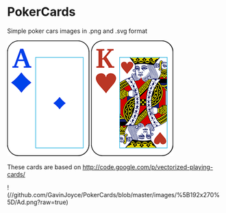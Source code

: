 PokerCards
==========

Simple poker cars images in .png and .svg format

![Ace of Diamonds](//github.com/GavinJoyce/PokerCards/blob/master/images/%5B192x270%5D/Ad.png?raw=true) 
![Kinf of Hearts](//github.com/GavinJoyce/PokerCards/blob/master/images/%5B192x270%5D/Kh.png?raw=true)

These cards are based on http://code.google.com/p/vectorized-playing-cards/


!(//github.com/GavinJoyce/PokerCards/blob/master/images/%5B192x270%5D/Ad.png?raw=true) 